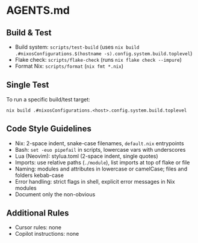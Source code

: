 # AGENTS.md

## Build & Test

- Build system: `scripts/test-build` (uses `nix build .#nixosConfigurations.$(hostname -s).config.system.build.toplevel`)
- Flake check: `scripts/flake-check` (runs `nix flake check --impure`)
- Format Nix: `scripts/format` (`nix fmt *.nix`)

## Single Test

To run a specific build/test target:
```
nix build .#nixosConfigurations.<host>.config.system.build.toplevel
```

## Code Style Guidelines

- Nix: 2-space indent, snake-case filenames, `default.nix` entrypoints
- Bash: `set -euo pipefail` in scripts, lowercase vars with underscores
- Lua (Neovim): stylua.toml (2-space indent, single quotes)
- Imports: use relative paths (`./module`), list imports at top of flake or file
- Naming: modules and attributes in lowercase or camelCase; files and folders kebab-case
- Error handling: strict flags in shell, explicit error messages in Nix modules
- Document only the non-obvious

## Additional Rules

- Cursor rules: none
- Copilot instructions: none
